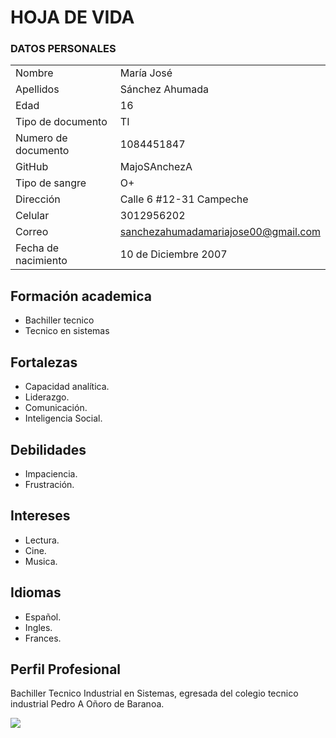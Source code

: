 # HOJA DE VIDA 

### DATOS PERSONALES
|  |  |
| --- | --- |
| Nombre | María José |
| Apellidos| Sánchez Ahumada
| Edad | 16 |
| Tipo de documento| TI|
| Numero de documento| 1084451847|
| GitHub| MajoSAnchezA |
| Tipo de sangre| O+|
| Dirección| Calle 6 #12-31 Campeche|
| Celular | 3012956202 |
| Correo | sanchezahumadamariajose00@gmail.com|
| Fecha de nacimiento| 10 de Diciembre 2007|

## Formación academica
- Bachiller tecnico 
- Tecnico en sistemas

## Fortalezas
- Capacidad analítica.
- Liderazgo.
- Comunicación.
- Inteligencia Social.

## Debilidades
- Impaciencia.
- Frustración.

## Intereses
- Lectura.
- Cine.
- Musica.

## Idiomas
- Español.
- Ingles.
- Frances.

## Perfil Profesional

  Bachiller Tecnico Industrial en Sistemas, egresada del colegio tecnico industrial Pedro A Oñoro de Baranoa.

![](../Imagenes/photo.jpg)